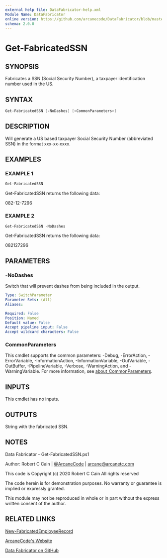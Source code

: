 ```yaml
---
external help file: DataFabricator-help.xml
Module Name: DataFabricator
online version: https://github.com/arcanecode/DataFabricator/blob/master/Documentation/New-FabricatedEmployeeRecord.md
schema: 2.0.0
---
```


# Get-FabricatedSSN

## SYNOPSIS

Fabricates a SSN (Social Security Number), a taxpayer identification number used in the US.

## SYNTAX

```powershell
Get-FabricatedSSN [-NoDashes] [<CommonParameters>]
```

## DESCRIPTION

Will generate a US based taxpayer Social Security Number (abbreviated SSN) in the format xxx-xx-xxxx.

## EXAMPLES

### EXAMPLE 1

```powershell
Get-FabricatedSSN
```

Get-FabricatedSSN returns the following data:

082-12-7296

### EXAMPLE 2

```powershell
Get-FabricatedSSN -NoDashes
```

Get-FabricatedSSN returns the following data:

082127296

## PARAMETERS

### -NoDashes

Switch that will prevent dashes from being included in the output.

```yaml
Type: SwitchParameter
Parameter Sets: (All)
Aliases:

Required: False
Position: Named
Default value: False
Accept pipeline input: False
Accept wildcard characters: False
```

### CommonParameters

This cmdlet supports the common parameters: -Debug, -ErrorAction, -ErrorVariable, -InformationAction, -InformationVariable, -OutVariable, -OutBuffer, -PipelineVariable, -Verbose, -WarningAction, and -WarningVariable. For more information, see [about_CommonParameters](http://go.microsoft.com/fwlink/?LinkID=113216).

## INPUTS

This cmdlet has no inputs.

## OUTPUTS

String with the fabricated SSN.

## NOTES

Data Fabricator - Get-FabricatedSSN.ps1

Author: Robert C Cain | [@ArcaneCode](https://twitter.com/arcanecode) | arcane@arcanetc.com

This code is Copyright (c) 2020 Robert C Cain All rights reserved

The code herein is for demonstration purposes.
No warranty or guarantee is implied or expressly granted.

This module may not be reproduced in whole or in part without
the express written consent of the author.

## RELATED LINKS

[New-FabricatedEmployeeRecord](https://github.com/arcanecode/DataFabricator/blob/master/Documentation/New-FabricatedEmployeeRecord.md)

[ArcaneCode's Website](http://arcanecode.me)

[Data Fabricator on GitHub](http://datafabricator.com)
